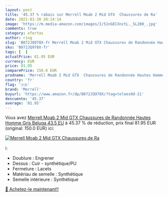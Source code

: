 ```yaml
---
layout: post
title: '45.37 % rabais sur Merrell Moab 2 Mid GTX  Chaussures de Ra'
date: 2021-01-30 20:14:14
image: 'https://m.media-amazon.com/images/I/51nGECXnztL._SL200_.jpg'
comments: true
category: ofertas
author: ring
slug: 'B072JQ978X-fr Merrell Moab 2 Mid GTX Chaussures de Randonnée Hautes...'
sku: 'B072JQ978X-fr'
tags: [  ]
actualPrice: 81.95 EUR
currency: EUR
price: 81.95
comparePrice: 150.0 EUR
prodname: 'Merrell Moab 2 Mid GTX  Chaussures de Randonnée Hautes Homme  Gris  Beluga   43.5 EU'
country: 'fr'
flag: '🇫🇷'
brand: 'Merrell'
buyurl: 'https://www.amazon.fr/dp/B072JQ978X/?tag=tolees0d-21'
descuento: '45.37'
average: '81.95'
---
```


Vous avez [Merrell Moab 2 Mid GTX  Chaussures de Randonnée Hautes Homme  Gris  Beluga   43.5 EU](https://www.amazon.fr/dp/B072JQ978X/?tag=tolees0d-21)  à  45.37 % de réduction, prix final  81.95 EUR (original: 150.0 EUR) ici:

[![Merrell Moab 2 Mid GTX  Chaussures de Ra](https://m.media-amazon.com/images/I/51nGECXnztL._SL200_.jpg)](https://www.amazon.fr/dp/B072JQ978X/?tag=tolees0d-21)

ℹ️:

- Doublure : Engrener
- Dessus : Cuir - synthétique/PU
- Fermeture : Lacets
- Matériau de semelle : Synthétique
- Semelle intérieure : Synthétique

[🛒 Achetez-le maintenant!!](https://www.amazon.fr/dp/B072JQ978X/?tag=tolees0d-21)
